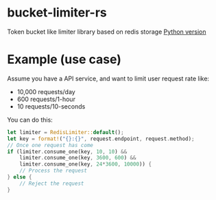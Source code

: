 # bucket-limiter-rs
Token bucket like limiter library based on redis storage
[Python version](https://github.com/TheWaWaR/bucket-limiter-py)

# Example (use case)
Assume you have a API service, and want to limit user request rate like:
  - 10,000 requests/day
  - 600 requests/1-hour
  - 10 requests/10-seconds

You can do this:

``` rust
let limiter = RedisLimiter::default();
let key = format!("{}:{}", request.endpoint, request.method);
// Once one request has come
if (limiter.consume_one(key, 10, 10) &&
    limiter.consume_one(key, 3600, 600) &&
    limiter.consume_one(key, 24*3600, 10000)) {
    // Process the request
} else {
    // Reject the request
}
```


